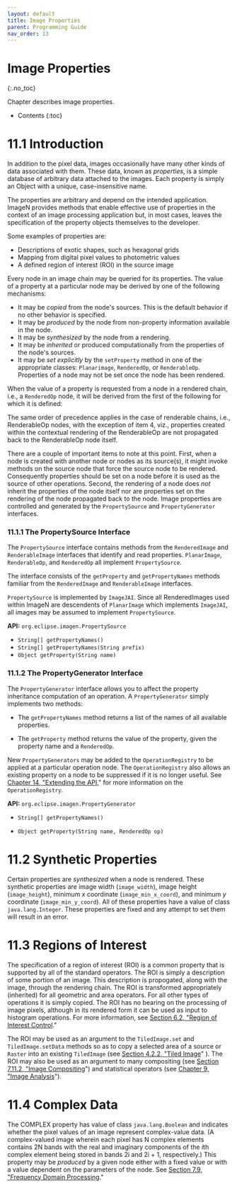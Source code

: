 ```yaml
---
layout: default
title: Image Properties
parent: Programming Guide
nav_order: 13
---
```


# Image Properties
{:.no_toc}

Chapter describes image properties.

* Contents
{:toc}

# 11.1  Introduction

In addition to the pixel data, images occasionally have many other
kinds of data associated with them. These data, known as *properties*,
is a simple database of arbitrary data attached to the images. Each
property is simply an Object with a unique, case-insensitive name.

The properties are arbitrary and depend on the intended application.
ImageN provides methods that enable effective use of properties in the
context of an image processing application but, in most cases, leaves
the specification of the property objects themselves to the developer.

Some examples of properties are:

- Descriptions of exotic shapes, such as hexagonal grids
- Mapping from digital pixel values to photometric values
- A defined region of interest (ROI) in the source image

Every node in an image chain may be queried for its properties. The
value of a property at a particular node may be derived by one of the
following mechanisms:

- It may be *copied* from the node\'s sources. This is the default
  behavior if no other behavior is specified.
- It may be *produced* by the node from non-property information
  available in the node.
- It may be *synthesized* by the node from a rendering.
- It may be *inherited* or produced computationally from the
  properties of the node\'s sources.
- It may be *set explicitly* by the `setProperty` method in one of
  the appropriate classes: `Planarimage`, `RenderedOp`, or
  `RenderableOp`. Properties of a node may not be set once the node
  has been rendered.

When the value of a property is requested from a node in a rendered
chain, i.e., a `RenderedOp` node, it will be derived from the first of
the following for which it is defined:

The same order of precedence applies in the case of renderable chains,
i.e., RenderableOp nodes, with the exception of item 4, viz.,
properties created within the contextual rendering of the RenderableOp
are not propagated back to the RenderableOp node itself.

There are a couple of important items to note at this point. First,
when a node is created with another node or nodes as its source(s), it
might invoke methods on the source node that force the source node to
be rendered. Consequently properties should be set on a node before it
is used as the source of other operations. Second, the rendering of a
node does *not* inherit the properties of the node itself nor are
properties set on the rendering of the node propagated back to the
node. Image properties are controlled and generated by the
`PropertySource` and `PropertyGenerator` interfaces.


### 11.1.1  The PropertySource Interface

The `PropertySource` interface contains methods from the
`RenderedImage` and `RenderableImage` interfaces that identify and
read properties. `PlanarImage`, `RenderableOp`, and `RenderedOp` all
implement `PropertySource`.

The interface consists of the `getProperty` and `getPropertyNames`
methods familiar from the `RenderedImage` and `RenderableImage`
interfaces.

`PropertySource` is implemented by `ImageJAI`. Since all
RenderedImages used within ImageN are descendents of `PlanarImage` which
implements `ImageJAI`, all images may be assumed to implement
`PropertySource`.

**API:** `org.eclipse.imagen.PropertySource`

* `String[] getPropertyNames()`
* `String[] getPropertyNames(String prefix)`
* `Object getProperty(String name)`

### 11.1.2  The PropertyGenerator Interface

The `PropertyGenerator` interface allows you to affect the property
inheritance computation of an operation. A `PropertyGenerator` simply
implements two methods:

- The `getPropertyNames` method returns a list of the names of all
  available properties.

- The `getProperty` method returns the value of the property, given
  the property name and a `RenderedOp`.

New `PropertyGenerators` may be added to the `OperationRegistry` to be
applied at a particular operation node. The `OperationRegistry` also
allows an existing property on a node to be suppressed if it is no
longer useful. See [Chapter 14, \"Extending the
API](../extension),\" for more information on the
`OperationRegistry`.

**API:** `org.eclipse.imagen.PropertyGenerator`

* `String[] getPropertyNames()`

* `Object getProperty(String name, RenderedOp op)`

# 11.2  Synthetic Properties

Certain properties are *synthesized* when a node is rendered. These
synthetic properties are image width (`image_width`), image height
(`image_height`), minimum *x* coordinate (`image_min_x_coord`), and
minimum *y* coordinate (`image_min_y_coord`). All of these properties
have a value of class `java.lang.Integer`. These properties are fixed
and any attempt to set them will result in an error.

# 11.3  Regions of Interest

The specification of a region of interest (ROI) is a common property
that is supported by all of the standard operators. The ROI is simply
a description of some portion of an image. This description is
propogated, along with the image, through the rendering chain. The ROI
is transformed appropriately (inherited) for all geometric and area
operators. For all other types of operations it is simply copied. The
ROI has no bearing on the processing of image pixels, although in its
rendered form it can be used as input to histogram operations. For
more information, see [Section 6.2, \"Region of Interest
Control](../image-manipulation/#62-region-of-interest-control).\"

The ROI may be used as an argument to the `TiledImage.set` and
`TiledImage.setData` methods so as to copy a selected area of a source
or `Raster` into an existing `TiledImage` (see [Section 4.2.2, \"Tiled
Image](../acquisition/#422-tiled-image)\" ). The ROI may also be used as
an argument to many compositing (see [Section 7.11.2, \"Image
Compositing](../image-enhance/#7112-image-compositing)\") and statistical
operators (see [Chapter 9, \"Image Analysis](../analysis)\").

# 11.4  Complex Data

The COMPLEX property has value of class `java.lang.Boolean` and
indicates whether the pixel values of an image represent complex-value
data. (A complex-valued image wherein each pixel has N complex
elements contains 2N bands with the real and imaginary components of
the *i*th complex element being stored in bands 2i and 2i + 1,
respectively.) This property may be *produced* by a given node either
with a fixed value or with a value dependent on the parameters of the
node. See [Section 7.9, \"Frequency Domain
Processing](../image-enhance/#79-frequency-domain-processing).\"
